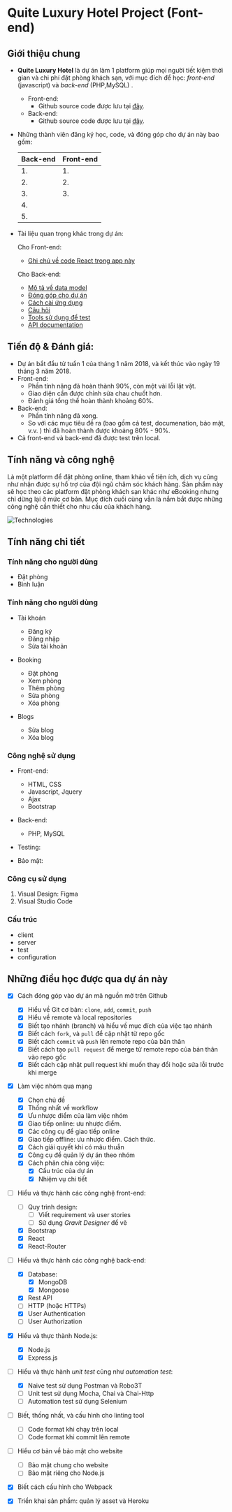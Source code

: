 # Quite Luxury Hotel Project (Font-end)

## Giới thiệu chung

- **Quite Luxury Hotel** là dự án làm 1 platform giúp mọi người tiết kiệm thời gian và chi phí đặt phòng khách sạn, với mục đích để học: *front-end* (javascript) và *back-end* (PHP,MySQL) .
    - Front-end:
        - Github source code được lưu tại [đây](https://github.com/Sabols2k/webapp). 
    - Back-end:
        - Github source code được lưu tại [đây](https://github.com/Sabols2k/webapp).
       

- Những thành viên đăng ký học, code, và đóng góp cho dự án này bao gồm:

    |Back-end                                                       | Front-end|
    |---                                                            |---                            |
    |1.       |1.  |
    |2.             |2.  |
    |3.                    |3.  |
    |4.                   |           |
    |5.        |           |

- Tài liệu quan trọng khác trong dự án:

    Cho Front-end:
    - [Ghi chú về code React trong app này](https://github.com/freeCodeCamp-Hanoi/blog-app-front-end-01/blob/master/README-instruction.md)

    Cho Back-end: 
    - [Mô tả về data model](https://github.com/kaaaaaaaaaaaaaaaaaaaaaaa/Web_App/blob/main/README-datamodel.md)
    - [Đóng góp cho dự án](https://github.com/kaaaaaaaaaaaaaaaaaaaaaaa/Web_App/blob/main/README-Contributing.md)
    - [Cách cài ứng dụng](https://github.com/kaaaaaaaaaaaaaaaaaaaaaaa/Web_App/blob/main/README-Contributing.md)
    - [Câu hỏi](https://github.com/kaaaaaaaaaaaaaaaaaaaaaaa/Web_App/blob/main/README-faq.md)
    - [Tools sử dụng để test](https://github.com/kaaaaaaaaaaaaaaaaaaaaaaa/Web_App/blob/main/README-tools.md)
    - [API documentation](https://github.com/ngminhtrung/fcchn-blog-backend/blob/master/doc/index.html)

## Tiến độ & Đánh giá:

- Dự án bắt đầu từ tuần 1 của tháng 1 năm 2018, và kết thúc vào ngày 19 tháng 3 năm 2018. 
- Front-end:
    - Phần tính năng đã hoàn thành 90%, còn một vài lỗi lặt vặt. 
    - Giao diện cần được chỉnh sửa chau chuốt hơn. 
    - Đánh giá tổng thể hoàn thành khoảng 60%.
- Back-end:
    - Phần tính năng đã xong. 
    - So với các mục tiêu đề ra (bao gồm cả test, documenation, bảo mật, v.v. ) thì đã hoàn thành được khoảng 80% - 90%. 
- Cả front-end và back-end đã được test trên local.

## Tính năng và công nghệ

Là một platform để đặt phòng online, tham khảo về tiện ích, dịch vụ cũng như nhận được sự hổ trợ của đội ngũ chăm sóc khách hàng. Sản phẩm này sẽ học theo các platform đặt phòng khách sạn khác như eBooking nhưng chỉ dừng lại ở mức cơ bản. Mục đích cuối cùng vẫn là nắm bắt được những công nghệ cần thiết cho nhu cầu của khách hàng.

![Technologies](./images/image001.png)
## Tính năng chi tiết
###  Tính năng cho người dùng 
   - Đặt phòng
   - Bình luận 
###  Tính năng cho người dùng 

- Tài khoản
   - Đăng ký 
   - Đăng nhập
   - Sửa tài khoản

- Booking
   - Đặt phòng 
   - Xem phòng
   - Thêm phòng
   - Sửa phòng
  - Xóa phòng

- Blogs
   - Sửa blog
   - Xóa blog

### Công nghệ sử dụng

- Front-end: 
    - HTML, CSS
    - Javascript, Jquery
    - Ajax
    - Bootstrap
- Back-end:
    - PHP, MySQL
- Testing:

- Bảo mật:

### Công cụ sử dụng

1. Visual Design: Figma
2. Visual Studio Code

### Cấu trúc

- client
- server
- test
- configuration

## Những điều học được qua dự án này

- [x] Cách đóng góp vào dự án mã nguồn mở trên Github
    - [x] Hiểu về Git cơ bản: `clone`, `add`, `commit`, `push`
    - [x] Hiểu về remote và local repositories 
    - [x] Biết tạo nhánh (branch) và hiểu về mục đích của việc tạo nhánh
    - [x] Biết cách `fork`, và `pull` để cập nhật từ repo gốc
    - [x] Biết cách `commit` và `push` lên remote repo của bản thân
    - [x] Biết cách tạo `pull request` để merge từ remote repo của bản thân vào repo gốc
    - [x] Biết cách cập nhật pull request khi muốn thay đổi hoặc sửa lỗi trước khi merge

- [x] Làm việc nhóm qua mạng
    - [x] Chọn chủ đề
    - [x] Thống nhất về workflow
    - [x] Ưu nhược điểm của làm việc nhóm
    - [x] Giao tiếp online: ưu nhược điểm. 
    - [x] Các công cụ để giao tiếp online
    - [x] Giao tiếp offline: ưu nhược điểm. Cách thức.
    - [x] Cách giải quyết khi có mâu thuẫn
    - [x] Công cụ để quản lý dự án theo nhóm
    - [x] Cách phân chia công việc:
        - [x] Cấu trúc của dự án
        - [x] Nhiệm vụ chi tiết  

- [ ] Hiểu và thực hành các công nghệ front-end:
    - [ ] Quy trình design:
        - [ ] Viết requirement và user stories
        - [ ] Sử dụng *Gravit Designer* để vẽ 
    - [x] Bootstrap
    - [x] React
    - [x] React-Router

- [ ] Hiểu và thực hành các công nghệ back-end:
    - [x] Database:
        - [x] MongoDB
        - [x] Mongoose
    - [x] Rest API
    - [ ] HTTP (hoặc HTTPs)
    - [x] User Authentication
    - [ ] User Authorization

- [x] Hiểu và thực thành Node.js:
    - [x] Node.js
    - [x] Express.js

- [ ] Hiểu và thực hành *unit test* cũng như *automation test*:
    - [x] Naive test sử dụng Postman và Robo3T
    - [ ] Unit test sử dụng Mocha, Chai và Chai-Http
    - [ ] Automation test sử dụng Selenium

- [ ] Biết, thống nhất, và cấu hình cho linting tool
    - [ ] Code format khi chạy trên local
    - [ ] Code format khi commit lên remote

- [ ] Hiểu cơ bản về bảo mật cho website
    - [ ] Bảo mật chung cho website
    - [ ] Bảo mật riêng cho Node.js

- [x] Biết cách cấu hình cho Webpack

- [x] Triển khai sản phẩm: quản lý asset và Heroku
